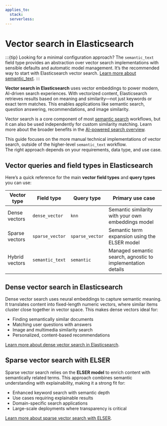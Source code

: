 ```yaml
---
applies_to:
  stack:
  serverless:
---
```

# Vector search in Elasticsearch

:::{tip}
Looking for a minimal configuration approach? The `semantic_text` field type provides an abstraction over vector search implementations with sensible defaults and automatic model management. It’s the recommended way to start with Elasticsearch vector search. [Learn more about semantic_text](semantic-search/semantic-search-semantic-text.md).
:::

**Vector search in Elasticsearch** uses vector embeddings to power modern, AI-driven search experiences. With vectorized content, Elasticsearch retrieves results based on meaning and similarity—not just keywords or exact term matches. This enables applications like semantic search, question answering, recommendations, and image similarity.

Vector search is a core component of most [semantic search](semantic-search.md) workflows, but it can also be used independently for custom similarity matching. Learn more about the broader benefits in the [AI-powered search overview](ai-search/ai-search.md).

This guide focuses on the more manual technical implementations of vector search, outside of the higher-level `semantic_text` workflow.  
The right approach depends on your requirements, data type, and use case.

## Vector queries and field types in Elasticsearch

Here’s a quick reference for the main **vector field types** and **query types** you can use:

| Vector type    | Field type      | Query type      | Primary use case                                           |
| -------------- | --------------- | --------------- | ---------------------------------------------------------- |
| Dense vectors  | `dense_vector`  | `knn`           | Semantic similarity with your own embeddings model         |
| Sparse vectors | `sparse_vector` | `sparse_vector` | Semantic term expansion using the ELSER model              |
| Hybrid vectors | `semantic_text` | `semantic`      | Managed semantic search, agnostic to implementation details |

## Dense vector search in Elasticsearch

Dense vector search uses neural embeddings to capture semantic meaning. It translates content into fixed-length numeric vectors, where similar items cluster close together in vector space. This makes dense vectors ideal for:

- Finding semantically similar documents  
- Matching user questions with answers  
- Image and multimedia similarity search  
- Personalized, content-based recommendations  

[Learn more about dense vector search in Elasticsearch](vector/dense-vector.md).

## Sparse vector search with ELSER

Sparse vector search relies on the **ELSER model** to enrich content with semantically related terms. This approach combines semantic understanding with explainability, making it a strong fit for:

- Enhanced keyword search with semantic depth  
- Use cases requiring explainable results  
- Domain-specific search applications  
- Large-scale deployments where transparency is critical  

[Learn more about sparse vector search with ELSER](vector/sparse-vector.md).
